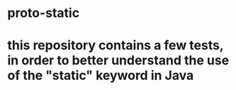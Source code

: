 # proto-static
# this repository contains a few tests, in order to better understand the use of the "static" keyword in Java
